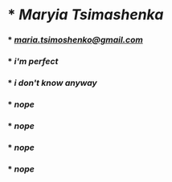 # * ***Maryia Tsimashenka***
### * *maria.tsimoshenko@gmail.com*
### * *i'm perfect*
### * *i don't know anyway*
### * *nope*
### * *nope*
### * *nope*
### * *nope*
